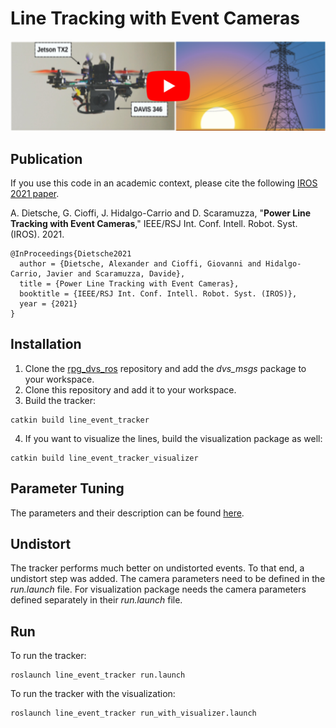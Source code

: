 # Line Tracking with Event Cameras

[![Power Line Tracking with Event Cameras](img/thumbnail_github.png)](https://www.youtube.com/watch?v=KnBJqed5qDI)

## Publication
If you use this code in an academic context, please cite the following [IROS 2021 paper](http://rpg.ifi.uzh.ch/docs/IROS21_Dietsche.pdf).

A. Dietsche, G. Cioffi, J. Hidalgo-Carrio and D. Scaramuzza,
"**Power Line Tracking with Event Cameras**,"
IEEE/RSJ Int. Conf. Intell. Robot. Syst. (IROS). 2021.

```
@InProceedings{Dietsche2021
  author = {Dietsche, Alexander and Cioffi, Giovanni and Hidalgo-Carrio, Javier and Scaramuzza, Davide},
  title = {Power Line Tracking with Event Cameras},
  booktitle = {IEEE/RSJ Int. Conf. Intell. Robot. Syst. (IROS)},
  year = {2021}
}
```

## Installation
1. Clone the [rpg_dvs_ros](https://github.com/uzh-rpg/rpg_dvs_ros) repository and add the *dvs_msgs* package to your workspace.
2. Clone this repository and add it to your workspace.
3. Build the tracker:
```
catkin build line_event_tracker 
```
4. If you want to visualize the lines, build the visualization package as well:
```
catkin build line_event_tracker_visualizer
```

## Parameter Tuning
The parameters and their description can be found [here](https://github.com/uzh-rpg/line_tracking_using_event_cameras/blob/main/line_event_tracker/param/param.yaml).

## Undistort
The tracker performs much better on undistorted events. To that end, a undistort step was added. The camera parameters need to be defined in the *run.launch* file.
For visualization package needs the camera parameters defined separately in their *run.launch* file.

## Run
To run the tracker:
```
roslaunch line_event_tracker run.launch
```

To run the tracker with the visualization:
```
roslaunch line_event_tracker run_with_visualizer.launch
```